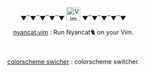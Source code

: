 <br/>
<div align="center">
  ▼‾▼‾▼‾▼‾▼  <img alt="Vim" src="https://raw.githubusercontent.com/konpa/devicon/master/icons/vim/vim-plain.svg" width=32 />  ▼‾▼‾▼‾▼‾▼
</div>

 <p align="center">
   <a href="https://github.com/kato-k/nyancat.vim">nyancat.vim</a> : Run Nyancat🐈 on your Vim.
 </p><br/>
 <p align="center">
   <a href="https://github.com/kato-k/vim-colorscheme-settings">colorscheme swicher</a> : colorscheme switcher.
 </p>
 <br/>
